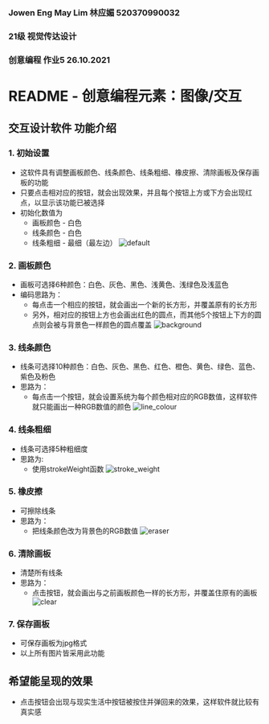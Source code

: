 ### Jowen Eng May Lim 林应媚 520370990032
### 21级 视觉传达设计
### 创意编程 作业5 26.10.2021
# README - 创意编程元素：图像/交互

## 交互设计软件 功能介绍
### 1. 初始设置
- 这软件具有调整画板颜色、线条颜色、线条粗细、橡皮擦、清除画板及保存画板的功能
- 只要点击相对应的按钮，就会出现效果，并且每个按钮上方或下方会出现红点，以显示该功能已被选择
- 初始化数值为
    - 画板颜色 - 白色
    - 线条颜色 - 白色
    - 线条粗细 - 最细（最左边）
![default](https://user-images.githubusercontent.com/90959477/138831983-13df29c8-6749-457a-81f4-a38b02cfba11.jpg)

### 2. 画板颜色
- 画板可选择6种颜色：白色、灰色、黑色、浅黄色、浅绿色及浅蓝色
- 编码思路为：
    - 每点击一个相应的按钮，就会画出一个新的长方形，并覆盖原有的长方形
    - 另外，相对应的按钮上方也会画出红色的圆点，而其他5个按钮上下方的圆点则会被与背景色一样颜色的圆点覆盖
![background](https://user-images.githubusercontent.com/90959477/138831972-5bbadf86-11ee-4786-9848-351f65e2d4be.jpg)

### 3. 线条颜色
- 线条可选择10种颜色：白色、灰色、黑色、红色、橙色、黄色、绿色、蓝色、紫色及粉色
- 思路为：
    - 每点击一个按钮，就会设置系统为每个颜色相对应的RGB数值，这样软件就只能画出一种RGB数值的颜色
![line_colour](https://user-images.githubusercontent.com/90959477/138831988-ea8cbee4-7704-4dc9-8991-9b8f25a1a763.jpg)

### 4. 线条粗细
- 线条可选择5种粗细度
- 思路为: 
    - 使用strokeWeight函数
![stroke_weight](https://user-images.githubusercontent.com/90959477/138831992-492e0994-0bf8-4d15-a376-adea09383b17.jpg)

### 5. 橡皮擦
- 可擦除线条
- 思路为：
    - 把线条颜色改为背景色的RGB数值
![eraser](https://user-images.githubusercontent.com/90959477/138831986-c3a46764-d2b7-4cd9-a1f3-f567b33d4970.jpg)

### 6. 清除画板
- 清楚所有线条
- 思路为：
    - 点击按钮，就会画出与之前画板颜色一样的长方形，并覆盖住原有的画板
![clear](https://user-images.githubusercontent.com/90959477/138831982-3165fe44-761c-4d1f-ad1a-ee366d5b7261.jpg)

### 7. 保存画板
- 可保存画板为jpg格式
- 以上所有图片皆采用此功能

## 希望能呈现的效果
- 点击按钮会出现与现实生活中按钮被按住并弹回来的效果，这样软件就比较有真实感
